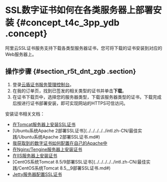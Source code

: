 # SSL数字证书如何在各类服务器上部署安装 {#concept_t4c_3pp_ydb .concept}

阿里云SSL证书服务支持下载各类型服务器证书，您可将下载的证书安装到对应的Web服务器上。

## 操作步骤 {#section_r5t_dnt_zgb .section}

1.  登录[云盾证书服务管理控制台](https://yundun.console.aliyun.com/?p=cas#/cas/home)。
2.  在我的订单页，找到已签发的相关类型的证书并单击**下载**。
3.  在证书下载页中，选择您的服务器类型，下载该服务器类型的证书，下载完成后按进行证书部署安装，即可实现网站的HTTPS可信访问。

安装证书相关文档：

-   [在Tomcat服务器上安装SSL证书](../../../../../intl.zh-CN/用户指南/下载证书并安装到其他服务器/Tomcat服务器安装SSL证书/安装PFX格式证书.md#)
-   [Ubuntu系统Apache 2部署SSL证书](../../../../../intl.zh-CN/最佳实践/Ubuntu系统Apache 2部署SSL证书.md#)
-   [我获取到的数字证书如何配置在自己的Apache中](intl.zh-CN/常见问题/常见问题/我获取到的数字证书如何配置在自己的Apache中.md#)
-   [在Nginx/Tengine服务器上安装证书](../../../../../intl.zh-CN/用户指南/下载证书并安装到其他服务器/在Nginx__Tengine服务器上安装证书.md#)
-   [在IIS服务器上安装证书](../../../../../intl.zh-CN/用户指南/下载证书并安装到其他服务器/在IIS服务器上安装证书.md#)
-   [CentOS系统Tomcat 8.5/9部署SSL证书](../../../../../intl.zh-CN/最佳实践/CentOS系统Tomcat 8.5__9部署SSL证书.md#)
-   [Jetty服务器配置SSL证书](intl.zh-CN/常见问题/常见问题/Jetty服务器配置SSL证书.md#)

